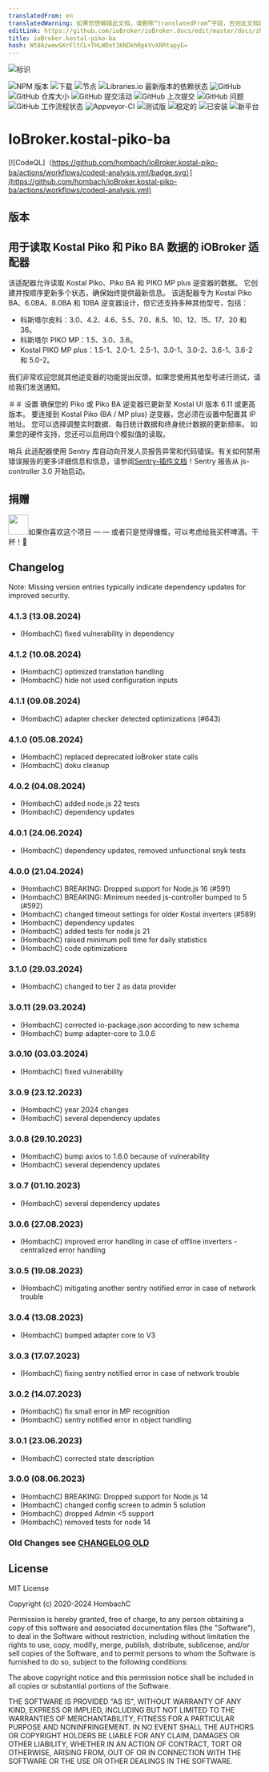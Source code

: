 ```yaml
---
translatedFrom: en
translatedWarning: 如果您想编辑此文档，请删除“translatedFrom”字段，否则此文档将再次自动翻译
editLink: https://github.com/ioBroker/ioBroker.docs/edit/master/docs/zh-cn/adapterref/iobroker.kostal-piko-ba/README.md
title: ioBroker.kostal-piko-ba
hash: Wt8AzwewSKrFltCL+THLWDot1KNDkhRpkVvXRRtapyE=
---
```

![标识](../../../en/adapterref/iobroker.kostal-piko-ba/admin/picoba.png)

![NPM 版本](https://img.shields.io/npm/v/iobroker.kostal-piko-ba.svg)
![下载](https://img.shields.io/npm/dm/iobroker.kostal-piko-ba?label=npm%20downloads&style=flat-square)
![节点](https://img.shields.io/node/v-lts/iobroker.kostal-piko-ba?style=flat-square)
![Libraries.io 最新版本的依赖状态](https://img.shields.io/librariesio/release/npm/iobroker.kostal-piko-ba?label=npm%20dependencies&style=flat-square)
![GitHub](https://img.shields.io/github/license/hombach/iobroker.kostal-piko-ba?style=flat-square)
![GitHub 仓库大小](https://img.shields.io/github/repo-size/hombach/iobroker.kostal-piko-ba?logo=github&style=flat-square)
![GitHub 提交活动](https://img.shields.io/github/commit-activity/m/hombach/iobroker.kostal-piko-ba?logo=github&style=flat-square)
![GitHub 上次提交](https://img.shields.io/github/last-commit/hombach/iobroker.kostal-piko-ba?logo=github&style=flat-square)
![GitHub 问题](https://img.shields.io/github/issues/hombach/iobroker.kostal-piko-ba?logo=github&style=flat-square)
![GitHub 工作流程状态](https://img.shields.io/github/actions/workflow/status/hombach/iobroker.kostal-piko-ba/test-and-release.yml?branch=main&logo=github&style=flat-square)
![Appveyor-CI](https://ci.appveyor.com/api/projects/status/github/hombach/ioBroker.kostal-piko-ba?branch=master&svg=true)
![测试版](https://img.shields.io/npm/v/iobroker.kostal-piko-ba.svg?color=red&label=beta)
![稳定的](https://iobroker.live/badges/kostal-piko-ba-stable.svg)
![已安装](https://iobroker.live/badges/kostal-piko-ba-installed.svg)
![新平台](https://nodei.co/npm/iobroker.kostal-piko-ba.png?downloads=true)

# IoBroker.kostal-piko-ba
[![CodeQL]（https://github.com/hombach/ioBroker.kostal-piko-ba/actions/workflows/codeql-analysis.yml/badge.svg）](https://github.com/hombach/ioBroker.kostal-piko-ba/actions/workflows/codeql-analysis.yml)

## 版本
## 用于读取 Kostal Piko 和 Piko BA 数据的 iOBroker 适配器
该适配器允许读取 Kostal Piko、Piko BA 和 PIKO MP plus 逆变器的数据。
它创建并按顺序更新多个状态，确保始终提供最新信息。
该适配器专为 Kostal Piko BA、6.0BA、8.0BA 和 10BA 逆变器设计，但它还支持多种其他型号，包括：

- 科斯塔尔皮科：3.0、4.2、4.6、5.5、7.0、8.5、10、12、15、17、20 和 36。
- 科斯塔尔 PIKO MP：1.5、3.0、3.6。
- Kostal PIKO MP plus：1.5-1、2.0-1、2.5-1、3.0-1、3.0-2、3.6-1、3.6-2 和 5.0-2。

我们非常欢迎您就其他逆变器的功能提出反馈。如果您使用其他型号进行测试，请给我们发送通知。

＃＃ 设置
确保您的 Piko 或 Piko BA 逆变器已更新至 Kostal UI 版本 6.11 或更高版本。
要连接到 Kostal Piko (BA / MP plus) 逆变器，您必须在设置中配置其 IP 地址。
您可以选择调整实时数据、每日统计数据和终身统计数据的更新频率。
如果您的硬件支持，您还可以启用四个模拟值的读取。

哨兵
此适配器使用 Sentry 库自动向开发人员报告异常和代码错误。有关如何禁用错误报告的更多详细信息和信息，请参阅[Sentry-插件文档](https://github.com/ioBroker/plugin-sentry#plugin-sentry)！Sentry 报告从 js-controller 3.0 开始启动。

## 捐赠
<a href="https://www.paypal.com/donate/?hosted_button_id=XFFBB332R4RCQ"><img src="https://raw.githubusercontent.com/Hombach/ioBroker.tibberlink/main/docu/bluePayPal.svg" height="40"></a>如果你喜欢这个项目 — — 或者只是觉得慷慨，可以考虑给我买杯啤酒。干杯！:beers:

## Changelog

Note: Missing version entries typically indicate dependency updates for improved security.

### 4.1.3 (13.08.2024)

* (HombachC) fixed vulnerability in dependency

### 4.1.2 (10.08.2024)

* (HombachC) optimized translation handling
* (HombachC) hide not used configuration inputs

### 4.1.1 (09.08.2024)

* (HombachC) adapter checker detected optimizations (#643)

### 4.1.0 (05.08.2024)

* (HombachC) replaced deprecated ioBroker state calls
* (HombachC) doku cleanup

### 4.0.2 (04.08.2024)

* (HombachC) added node.js 22 tests
* (HombachC) dependency updates

### 4.0.1 (24.06.2024)

* (HombachC) dependency updates, removed unfunctional snyk tests

### 4.0.0 (21.04.2024)

* (HombachC) BREAKING: Dropped support for Node.js 16 (#591)
* (HombachC) BREAKING: Minimum needed js-controller bumped to 5 (#592)
* (HombachC) changed timeout settings for older Kostal inverters (#589)
* (HombachC) dependency updates
* (HombachC) added tests for node.js 21
* (HombachC) raised minimum poll time for daily statistics
* (HombachC) code optimizations

### 3.1.0 (29.03.2024)

* (HombachC) changed to tier 2 as data provider

### 3.0.11 (29.03.2024)

* (HombachC) corrected io-package.json according to new schema
* (HombachC) bump adapter-core to 3.0.6

### 3.0.10 (03.03.2024)

* (HombachC) fixed vulnerability

### 3.0.9 (23.12.2023)

* (HombachC) year 2024 changes
* (HombachC) several dependency updates 

### 3.0.8 (29.10.2023)

* (HombachC) bump axios to 1.6.0 because of vulnerability
* (HombachC) several dependency updates 

### 3.0.7 (01.10.2023)

* (HombachC) several dependency updates 

### 3.0.6 (27.08.2023)

* (HombachC) improved error handling in case of offline inverters - centralized error handling 

### 3.0.5 (19.08.2023)

* (HombachC) mitigating another sentry notified error in case of network trouble

### 3.0.4 (13.08.2023)

* (HombachC) bumped adapter core to V3

### 3.0.3 (17.07.2023)

* (HombachC) fixing sentry notified error in case of network trouble

### 3.0.2 (14.07.2023)

* (HombachC) fix small error in MP recognition
* (HombachC) sentry notified error in object handling

### 3.0.1 (23.06.2023)

* (HombachC) corrected state description

### 3.0.0 (08.06.2023)

* (HombachC) BREAKING: Dropped support for Node.js 14
* (HombachC) changed config screen to admin 5 solution
* (HombachC) dropped Admin <5 support
* (HombachC) removed tests for node 14

### Old Changes see [CHANGELOG OLD](CHANGELOG_OLD.md)

## License
MIT License

Copyright (c) 2020-2024 HombachC

Permission is hereby granted, free of charge, to any person obtaining a copy
of this software and associated documentation files (the "Software"), to deal
in the Software without restriction, including without limitation the rights
to use, copy, modify, merge, publish, distribute, sublicense, and/or sell
copies of the Software, and to permit persons to whom the Software is
furnished to do so, subject to the following conditions:

The above copyright notice and this permission notice shall be included in all
copies or substantial portions of the Software.

THE SOFTWARE IS PROVIDED "AS IS", WITHOUT WARRANTY OF ANY KIND, EXPRESS OR
IMPLIED, INCLUDING BUT NOT LIMITED TO THE WARRANTIES OF MERCHANTABILITY,
FITNESS FOR A PARTICULAR PURPOSE AND NONINFRINGEMENT. IN NO EVENT SHALL THE
AUTHORS OR COPYRIGHT HOLDERS BE LIABLE FOR ANY CLAIM, DAMAGES OR OTHER
LIABILITY, WHETHER IN AN ACTION OF CONTRACT, TORT OR OTHERWISE, ARISING FROM,
OUT OF OR IN CONNECTION WITH THE SOFTWARE OR THE USE OR OTHER DEALINGS IN THE
SOFTWARE.